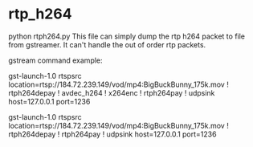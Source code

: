 # rtp_h264
python rtph264.py
This file can simply dump the rtp h264 packet to file from gstreamer.
It can't handle the out of order rtp packets.

gstream command example:

gst-launch-1.0 rtspsrc location=rtsp://184.72.239.149/vod/mp4:BigBuckBunny_175k.mov ! rtph264depay ! avdec_h264 ! x264enc ! rtph264pay ! udpsink host=127.0.0.1 port=1236

gst-launch-1.0 rtspsrc location=rtsp://184.72.239.149/vod/mp4:BigBuckBunny_175k.mov ! rtph264depay ! rtph264pay ! udpsink host=127.0.0.1 port=1236

